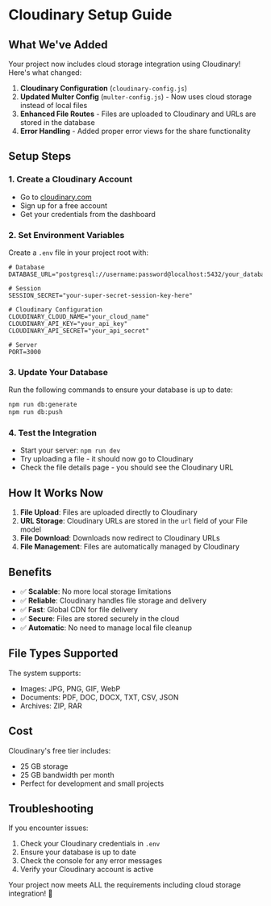 # Cloudinary Setup Guide

## What We've Added

Your project now includes cloud storage integration using Cloudinary! Here's what changed:

1. **Cloudinary Configuration** (`cloudinary-config.js`)
2. **Updated Multer Config** (`multer-config.js`) - Now uses cloud storage instead of local files
3. **Enhanced File Routes** - Files are uploaded to Cloudinary and URLs are stored in the database
4. **Error Handling** - Added proper error views for the share functionality

## Setup Steps

### 1. Create a Cloudinary Account
- Go to [cloudinary.com](https://cloudinary.com)
- Sign up for a free account
- Get your credentials from the dashboard

### 2. Set Environment Variables
Create a `.env` file in your project root with:

```env
# Database
DATABASE_URL="postgresql://username:password@localhost:5432/your_database_name"

# Session
SESSION_SECRET="your-super-secret-session-key-here"

# Cloudinary Configuration
CLOUDINARY_CLOUD_NAME="your_cloud_name"
CLOUDINARY_API_KEY="your_api_key"
CLOUDINARY_API_SECRET="your_api_secret"

# Server
PORT=3000
```

### 3. Update Your Database
Run the following commands to ensure your database is up to date:

```bash
npm run db:generate
npm run db:push
```

### 4. Test the Integration
- Start your server: `npm run dev`
- Try uploading a file - it should now go to Cloudinary
- Check the file details page - you should see the Cloudinary URL

## How It Works Now

1. **File Upload**: Files are uploaded directly to Cloudinary
2. **URL Storage**: Cloudinary URLs are stored in the `url` field of your File model
3. **File Download**: Downloads now redirect to Cloudinary URLs
4. **File Management**: Files are automatically managed by Cloudinary

## Benefits

- ✅ **Scalable**: No more local storage limitations
- ✅ **Reliable**: Cloudinary handles file storage and delivery
- ✅ **Fast**: Global CDN for file delivery
- ✅ **Secure**: Files are stored securely in the cloud
- ✅ **Automatic**: No need to manage local file cleanup

## File Types Supported

The system supports:
- Images: JPG, PNG, GIF, WebP
- Documents: PDF, DOC, DOCX, TXT, CSV, JSON
- Archives: ZIP, RAR

## Cost

Cloudinary's free tier includes:
- 25 GB storage
- 25 GB bandwidth per month
- Perfect for development and small projects

## Troubleshooting

If you encounter issues:
1. Check your Cloudinary credentials in `.env`
2. Ensure your database is up to date
3. Check the console for any error messages
4. Verify your Cloudinary account is active

Your project now meets ALL the requirements including cloud storage integration! 🎉 